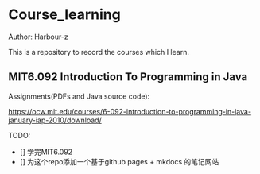 # Course_learning
Author: Harbour-z

This is a repository to record the courses which I learn.

## MIT6.092 Introduction To Programming in Java
Assignments(PDFs and Java source code):

https://ocw.mit.edu/courses/6-092-introduction-to-programming-in-java-january-iap-2010/download/

TODO:
- [] 学完MIT6.092
- [] 为这个repo添加一个基于github pages + mkdocs 的笔记网站